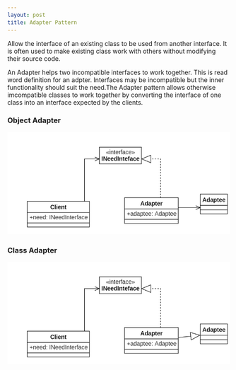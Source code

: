 ```yaml
---
layout: post
title: Adapter Pattern
---
```


Allow the interface of an existing class to be used from another interface. It is often used to make existing class work with others without modifying their source code.

An Adapter helps two incompatible interfaces to work together. This is read word definition for an adpter. Interfaces may be incompatible but the inner functionality should suit the need.The Adapter pattern allows otherwise imcompatible classes to work together by converting the interface of one class into an interface expected by the clients.

### Object Adapter ###

![object adapter](/assets/object-adapter.png)

### Class Adapter ###

![class adapter](/assets/class-adapter.png)



